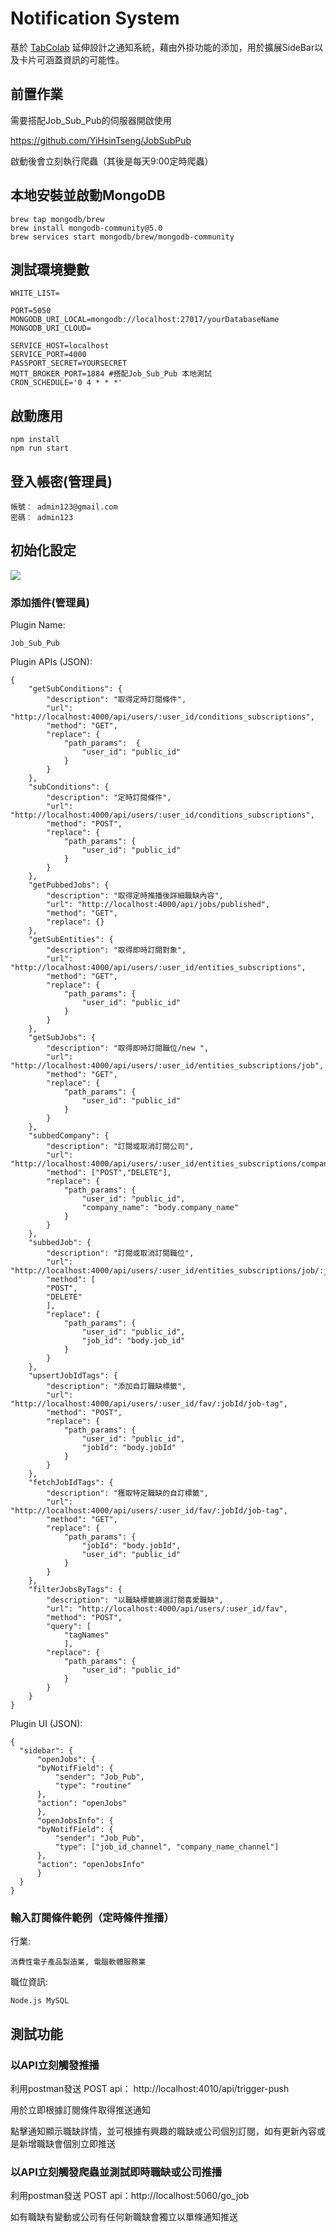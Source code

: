 # Notification System

基於 [TabColab](https://github.com/YiHsinTseng/tabcolab-api) 延伸設計之通知系統，藉由外掛功能的添加，用於擴展SideBar以及卡片可涵蓋資訊的可能性。

## 前置作業

需要搭配Job_Sub_Pub的伺服器開啟使用

https://github.com/YiHsinTseng/JobSubPub

啟動後會立刻執行爬蟲（其後是每天9:00定時爬蟲）

## 本地安裝並啟動MongoDB

```
brew tap mongodb/brew
brew install mongodb-community@5.0
brew services start mongodb/brew/mongodb-community
```

## 測試環境變數

```
WHITE_LIST=

PORT=5050
MONGODB_URI_LOCAL=mongodb://localhost:27017/yourDatabaseName
MONGODB_URI_CLOUD=

SERVICE_HOST=localhost
SERVICE_PORT=4000
PASSPORT_SECRET=YOURSECRET
MQTT_BROKER_PORT=1884 #搭配Job_Sub_Pub 本地測試
CRON_SCHEDULE='0 4 * * *'
```

## 啟動應用

```
npm install
npm run start
```

## 登入帳密(管理員)
```
帳號： admin123@gmail.com
密碼： admin123
```

## 初始化設定

![](./img/sample.png)

### 添加插件(管理員)

Plugin Name:
```
Job_Sub_Pub
```
Plugin APIs (JSON):
```
{
    "getSubConditions": {
        "description": "取得定時訂閱條件",
        "url": "http://localhost:4000/api/users/:user_id/conditions_subscriptions",
        "method": "GET",
        "replace": {
            "path_params":  {
                "user_id": "public_id"
            }
        }
    },
    "subConditions": {
        "description": "定時訂閱條件",
        "url": "http://localhost:4000/api/users/:user_id/conditions_subscriptions",
        "method": "POST",
        "replace": {
            "path_params": {
                "user_id": "public_id"
            }
        }
    },
    "getPubbedJobs": {
        "description": "取得定時推播後詳細職缺內容",
        "url": "http://localhost:4000/api/jobs/published",
        "method": "GET",
        "replace": {}
    },
    "getSubEntities": {
        "description": "取得即時訂閱對象",
        "url": "http://localhost:4000/api/users/:user_id/entities_subscriptions",
        "method": "GET",
        "replace": {
            "path_params": {
                "user_id": "public_id"
            }
        }
    },
    "getSubJobs": {
        "description": "取得即時訂閱職位/new ",
        "url": "http://localhost:4000/api/users/:user_id/entities_subscriptions/job",
        "method": "GET",
        "replace": {
            "path_params": {
                "user_id": "public_id"
            }
        }
    },
    "subbedCompany": {
        "description": "訂閱或取消訂閱公司",
        "url": "http://localhost:4000/api/users/:user_id/entities_subscriptions/company/:company_name",
        "method": ["POST","DELETE"],
        "replace": {
            "path_params": {
                "user_id": "public_id",
                "company_name": "body.company_name"
            }
        }
    },
    "subbedJob": {
        "description": "訂閱或取消訂閱職位",
        "url": "http://localhost:4000/api/users/:user_id/entities_subscriptions/job/:job_id",
        "method": [
        "POST",
        "DELETE"
        ],
        "replace": {
            "path_params": {
                "user_id": "public_id",
                "job_id": "body.job_id"
            }
        }
    },
    "upsertJobIdTags": {
        "description": "添加自訂職缺標籤",
        "url": "http://localhost:4000/api/users/:user_id/fav/:jobId/job-tag",
        "method": "POST",
        "replace": {
            "path_params": {
                "user_id": "public_id",
                "jobId": "body.jobId"
            }
        }
    },
    "fetchJobIdTags": {
        "description": "獲取特定職缺的自訂標籤",
        "url": "http://localhost:4000/api/users/:user_id/fav/:jobId/job-tag",
        "method": "GET",
        "replace": {
            "path_params": {
                "jobId": "body.jobId",
                "user_id": "public_id"
            }
        }
    },
    "filterJobsByTags": {
        "description": "以職缺標籤篩選訂閱喜愛職缺",
        "url": "http://localhost:4000/api/users/:user_id/fav",
        "method": "POST",
        "query": [
            "tagNames"
            ],
        "replace": {
            "path_params": {
                "user_id": "public_id"
            }
        }
    }
}
```

Plugin UI (JSON):
```
{
  "sidebar": {
      "openJobs": {
      "byNotifField": {
          "sender": "Job_Pub",
          "type": "routine"
      },
      "action": "openJobs"
      },
      "openJobsInfo": {
      "byNotifField": {
          "sender": "Job_Pub",
          "type": ["job_id_channel", "company_name_channel"]
      },
      "action": "openJobsInfo"
      }
  }
}
```

### 輸入訂閱條件範例（定時條件推播）

行業:
```
消費性電子產品製造業, 電腦軟體服務業
```
職位資訊:
```
Node.js MySQL
```


## 測試功能

### 以API立刻觸發推播

利用postman發送 POST api： http://localhost:4010/api/trigger-push

用於立即根據訂閱條件取得推送通知

點擊通知顯示職缺詳情，並可根據有興趣的職缺或公司個別訂閱，如有更新內容或是新增職缺會個別立即推送

### 以API立刻觸發爬蟲並測試即時職缺或公司推播

利用postman發送 POST api：http://localhost:5060/go_job

如有職缺有變動或公司有任何新職缺會獨立以單條通知推送